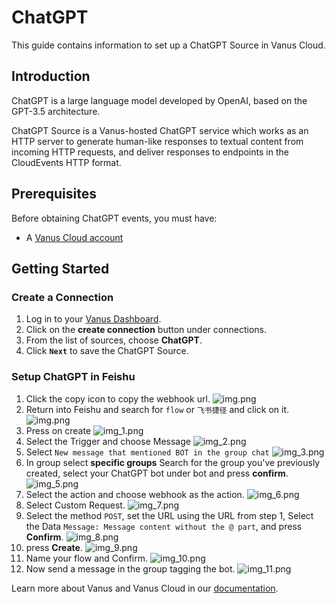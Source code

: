 # ChatGPT

This guide contains information to set up a ChatGPT Source in Vanus Cloud.

## Introduction

ChatGPT is a large language model developed by OpenAI, based on the GPT-3.5 architecture.

ChatGPT Source is a Vanus-hosted ChatGPT service which works as an HTTP server to generate human-like responses to textual content from incoming HTTP requests,
and deliver responses to endpoints in the CloudEvents HTTP format.

## Prerequisites

Before obtaining ChatGPT events, you must have:

- A [Vanus Cloud account](https://cloud.vanus.ai)

## Getting Started

### Create a Connection

1. Log in to your [Vanus Dashboard](https://cloud.vanus.ai/dashboard).
2. Click on the **create connection** button under connections.
3. From the list of sources, choose **ChatGPT**.
4. Click **`Next`** to save the ChatGPT Source.

### Setup ChatGPT in Feishu

1. Click the copy icon to copy the webhook url.
![img.png](images/img_1.png)
2. Return into Feishu and search for `flow` or `飞书捷径` and click on it.
![img.png](img.png)
3. Press on create 
![img_1.png](img_1.png)
4. Select the Trigger and choose Message
![img_2.png](img_2.png)
5. Select `New message that mentioned BOT in the group chat`
![img_3.png](img_3.png)
6. In group select **specific groups** Search for the group you've previously created, select your ChatGPT bot under bot and press **confirm**.
![img_5.png](img_5.png)
7. Select the action and choose webhook as the action.
![img_6.png](img_6.png)
8. Select Custom Request.
![img_7.png](img_7.png)
9. Select the method `POST`, set the URL using the URL from step 1, Select the Data `Message: Message content without the @ part`, and press **Confirm**.
![img_8.png](img_8.png)
10. press **Create**.
![img_9.png](img_9.png)
11. Name your flow and Confirm.
![img_10.png](img_10.png)
12. Now send a message in the group tagging the bot.
![img_11.png](img_11.png)
   

Learn more about Vanus and Vanus Cloud in our [documentation](https://docs.vanus.ai).
